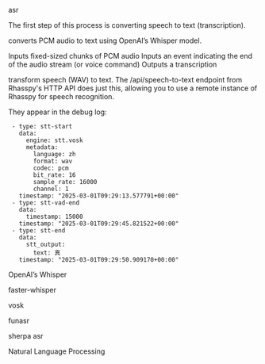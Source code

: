  asr

The first step of this process is converting speech to text (transcription).

converts PCM audio to text using OpenAI’s Whisper model.

Inputs fixed-sized chunks of PCM audio
Inputs an event indicating the end of the audio stream (or voice command)
Outputs a transcription

 transform speech (WAV) to text. The /api/speech-to-text endpoint from Rhasspy's HTTP API does just this, allowing you to use a remote instance of Rhasspy for speech recognition.

They appear in the debug log:
 ~~~
  - type: stt-start
    data:
      engine: stt.vosk
      metadata:
        language: zh
        format: wav
        codec: pcm
        bit_rate: 16
        sample_rate: 16000
        channel: 1
    timestamp: "2025-03-01T09:29:13.577791+00:00"
  - type: stt-vad-end
    data:
      timestamp: 15000
    timestamp: "2025-03-01T09:29:45.821522+00:00"
  - type: stt-end
    data:
      stt_output:
        text: 真
    timestamp: "2025-03-01T09:29:50.909170+00:00"

 ~~~


 OpenAI’s Whisper

 faster-whisper

 vosk

 funasr

 sherpa asr

Natural Language Processing
